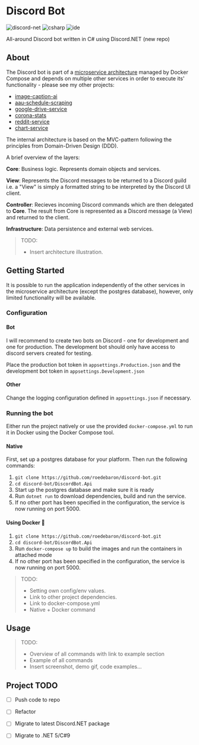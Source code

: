# Discord Bot
![discord-net](https://img.shields.io/badge/discord--net-v2.2.0-blue)
![csharp](https://img.shields.io/badge/C%23-8.0-blue)
![ide](https://img.shields.io/badge/IDE-vs2019-blue)

All-around Discord bot written in C# using Discord.NET (new repo) 

## About

The Discord bot is part of a [microservice architecture](https://github.com/roedebaron/discordbot-microservice-architecture) managed by Docker Compose and depends on multiple other services in order to execute its' functionality - please see my other projects: 

- [image-caption-ai](https://github.com/roedebaron/image-caption-ai)
- [aau-schedule-scraping](https://github.com/roedebaron/aau-schedule-scraping)
- [google-drive-service](https://github.com/roedebaron/google-drive-service)
- [corona-stats](https://github.com/roedebaron/corona-stats)
- [reddit-service](https://github.com/roedebaron/reddit-service)
- [chart-service](https://github.com/roedebaron/chart-service)

The internal architecture is based on the MVC-pattern following the principles from Domain-Driven Design (DDD). 

A brief overview of the layers: 

**Core**: Business logic. Represents domain objects and services. 

**View**: Represents the Discord messages to be returned to a Discord guild i.e. a "View" is simply a formatted string to be interpreted by the Discord UI client. 

**Controller**: Recieves incoming Discord commands which are then delegated to **Core**. The result from Core is represented as a Discord message (a View) and returned to the client.  

**Infrastructure**: Data persistence and external web services. 

> TODO: 
> - Insert architecture illustration.

## Getting Started

It is possible to run the application independently of the other services in the microservice architecture (except the postgres database), however, only limited functionality will be available. 

### Configuration

#### Bot

I will recommend to create two bots on Discord - one for development and one for production. The development bot should only have access to discord servers created for testing.

Place the production bot token in `appsettings.Production.json` and the development bot token in `appsettings.Development.json`

#### Other

Change the logging configuration defined in `appsettings.json` if necessary.  

### Running the bot

Either run the project natively or use the provided `docker-compose.yml` to run it in Docker using the Docker Compose tool.

#### Native

First, set up a postgres database for your platform. Then run the following commands: 

1. `git clone https://github.com/roedebaron/discord-bot.git`
2. `cd discord-bot/DiscordBot.Api`
3. Start up the postgres database and make sure it is ready
4. Run `dotnet run` to download dependencies, build and run the service. 
5. If no other port has been specified in the configuration, the service is now running on port 5000. 

#### Using Docker 🐳
1. `git clone https://github.com/roedebaron/discord-bot.git`
2. `cd discord-bot/DiscordBot.Api`
3. Run `docker-compose up` to build the images and run the containers in attached mode
4. If no other port has been specified in the configuration, the service is now running on port 5000. 


> TODO: 
> - Setting own config/env values.
> - Link to other project dependencies. 
> - Link to docker-compose.yml 
> - Native + Docker command
 

## Usage 

> TODO:
> - Overview of all commands with link to example section
> - Example of all commands
> - Insert screenshot, demo gif, code examples... 

## Project TODO
- [ ] Push code to repo
- [ ] Refactor
- [ ] Migrate to latest Discord.NET package
- [ ] Migrate to .NET 5/C#9




